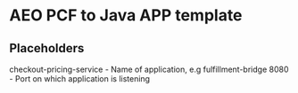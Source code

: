 # AEO PCF to Java APP template

## Placeholders

checkout-pricing-service       - Name of application, e.g fulfillment-bridge
8080       - Port on which application is listening
